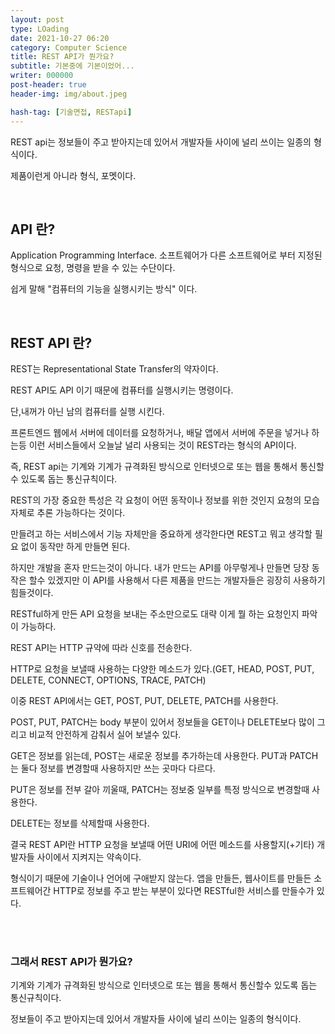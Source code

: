 ```yaml
---
layout: post
type: LOading
date: 2021-10-27 06:20
category: Computer Science
title: REST API가 뭔가요?
subtitle: 기본중에 기본이었어...
writer: 000000
post-header: true
header-img: img/about.jpeg

hash-tag: [기술면접, RESTapi]
---
```


REST api는 정보들이 주고 받아지는데 있어서 개발자들 사이에 널리 쓰이는 일종의 형식이다.

제품이런게 아니라 형식, 포멧이다.

<br>

## API 란?

Application Programming Interface. 소프트웨어가 다른 소프트웨어로 부터 지정된 형식으로 요청, 명령을 받을 수 있는 수단이다.

쉽게 말해 "컴퓨터의 기능을 실행시키는 방식" 이다.

<br>

## REST API 란?

REST는 Representational State Transfer의 약자이다.

REST API도 API 이기 때문에 컴퓨터를 실행시키는 명령이다.

단,내꺼가 아닌 남의 컴퓨터를 실행 시킨다.

프론트엔드 웹에서 서버에 데이터를 요청하거나, 배달 앱에서 서버에 주문을 넣거나 하는등 이런 서비스들에서 오늘날 널리 사용되는 것이 REST라는 형식의 API이다.

즉, REST api는 기계와 기계가 규격화된 방식으로 인터넷으로 또는 웹을 통해서 통신할수 있도록 돕는 통신규칙이다.

REST의 가장 중요한 특성은 각 요청이 어떤 동작이나 정보를 위한 것인지 요청의 모습 자체로 추론 가능하다는 것이다.

만들려고 하는 서비스에서 기능 자체만을 중요하게 생각한다면 REST고 뭐고 생각할 필요 없이 동작만 하게 만들면 된다.

하지만 개발을 혼자 만드는것이 아니다. 내가 만드는 API를 아무렇게나 만들면 당장 동작은 할수 있겠지만 이 API를 사용해서 다른 제품을 만드는 개발자들은 굉장히 사용하기 힘들것이다.

RESTful하게 만든 API 요청을 보내는 주소만으로도 대략 이게 뭘 하는 요청인지 파악이 가능하다.

REST API는 HTTP 규약에 따라 신호를 전송한다.

HTTP로 요청을 보낼때 사용하는 다양한 메소드가 있다.(GET, HEAD, POST, PUT, DELETE, CONNECT, OPTIONS, TRACE, PATCH)

이중 REST API에서는 GET, POST, PUT, DELETE, PATCH를 사용한다.

POST, PUT,  PATCH는 body 부분이 있어서 정보들을 GET이나 DELETE보다 많이 그리고 비교적 안전하게 감춰서 실어 보낼수 있다.

GET은 정보를 읽는데, POST는 새로운 정보를 추가하는데 사용한다. PUT과 PATCH는 둘다 정보를 변경할때 사용하지만 쓰는 곳마다 다르다.

PUT은 정보를 전부 갈아 끼울때, PATCH는 정보중 일부를 특정 방식으로 변경할때 사용한다.

DELETE는 정보를 삭제할때 사용한다.

결국 REST API란 HTTP 요청을 보낼때 어떤 URI에 어떤 메소드를 사용할지(+기타) 개발자들 사이에서 지켜지는 약속이다.

형식이기 때문에 기술이나 언어에 구애받지 않는다. 앱을 만들든, 웹사이트를 만들든 소프트웨어간 HTTP로 정보를 주고 받는 부분이 있다면 RESTful한 서비스를 만들수가 있다.

<br><br>

### 그래서 REST API가 뭔가요?

기계와 기계가 규격화된 방식으로 인터넷으로 또는 웹을 통해서 통신할수 있도록 돕는 통신규칙이다.

정보들이 주고 받아지는데 있어서 개발자들 사이에 널리 쓰이는 일종의 형식이다.